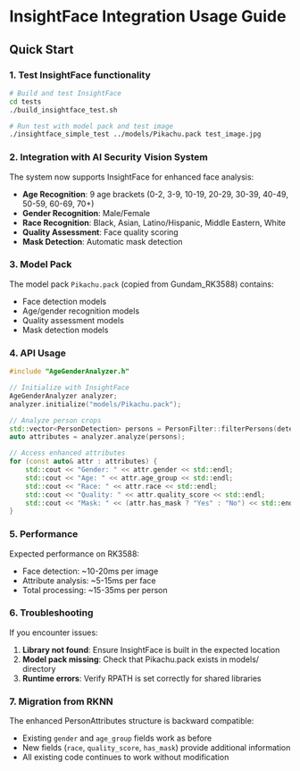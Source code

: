 # InsightFace Integration Usage Guide

## Quick Start

### 1. Test InsightFace functionality

```bash
# Build and test InsightFace
cd tests
./build_insightface_test.sh

# Run test with model pack and test image
./insightface_simple_test ../models/Pikachu.pack test_image.jpg
```

### 2. Integration with AI Security Vision System

The system now supports InsightFace for enhanced face analysis:

- **Age Recognition**: 9 age brackets (0-2, 3-9, 10-19, 20-29, 30-39, 40-49, 50-59, 60-69, 70+)
- **Gender Recognition**: Male/Female
- **Race Recognition**: Black, Asian, Latino/Hispanic, Middle Eastern, White
- **Quality Assessment**: Face quality scoring
- **Mask Detection**: Automatic mask detection

### 3. Model Pack

The model pack `Pikachu.pack` (copied from Gundam_RK3588) contains:
- Face detection models
- Age/gender recognition models
- Quality assessment models
- Mask detection models

### 4. API Usage

```cpp
#include "AgeGenderAnalyzer.h"

// Initialize with InsightFace
AgeGenderAnalyzer analyzer;
analyzer.initialize("models/Pikachu.pack");

// Analyze person crops
std::vector<PersonDetection> persons = PersonFilter::filterPersons(detections, frame);
auto attributes = analyzer.analyze(persons);

// Access enhanced attributes
for (const auto& attr : attributes) {
    std::cout << "Gender: " << attr.gender << std::endl;
    std::cout << "Age: " << attr.age_group << std::endl;
    std::cout << "Race: " << attr.race << std::endl;
    std::cout << "Quality: " << attr.quality_score << std::endl;
    std::cout << "Mask: " << (attr.has_mask ? "Yes" : "No") << std::endl;
}
```

### 5. Performance

Expected performance on RK3588:
- Face detection: ~10-20ms per image
- Attribute analysis: ~5-15ms per face
- Total processing: ~15-35ms per person

### 6. Troubleshooting

If you encounter issues:

1. **Library not found**: Ensure InsightFace is built in the expected location
2. **Model pack missing**: Check that Pikachu.pack exists in models/ directory
3. **Runtime errors**: Verify RPATH is set correctly for shared libraries

### 7. Migration from RKNN

The enhanced PersonAttributes structure is backward compatible:
- Existing `gender` and `age_group` fields work as before
- New fields (`race`, `quality_score`, `has_mask`) provide additional information
- All existing code continues to work without modification
